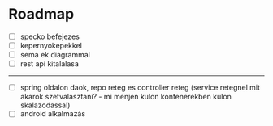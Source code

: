 # Roadmap

- [ ] specko befejezes
- [ ] kepernyokepekkel
- [ ] sema ek diagrammal
- [ ] rest api kitalalasa
---
- [ ] spring oldalon daok, repo reteg es controller reteg (service retegnel mit akarok szetvalasztani? - mi menjen kulon kontenerekben kulon skalazodassal)
- [ ] android alkalmazás
